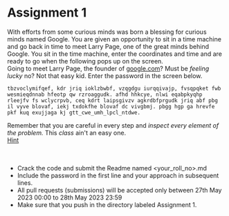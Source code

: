 # Assignment 1

With efforts from some curious minds was born a blessing for curious minds named Google. You are given an opportunity to sit in a time machine and go back in time to meet Larry Page, one of the great minds behind Google. You sit in the time machine, enter the coordinates and time and are ready to go when the following pops up on the screen.
<br/>Going to meet Larry Page, the founder of [google.com](google.com)? Must be _feeling lucky_ no? Not that easy kid. Enter the password in the screen below.
```
tbzvoclymifqef, kdr jriq ioklzbwbf, vzqgdgu iurqqivajp, fvsqpqket fwb wesmieqdnnab hfeotp qw rzroaggudk. afhd hhkcye, nlwi eqabpkyqhp rleejfv fs wclycrpvb, ceq kdrt laipsgivzv agkrdbfprgudk jriq abf pbg il vyve blovaf, iekj txdokfhe blovaf dc vivgbmj. pbgg hgp ga hrevfe pkf kuq exujjaga kj gtt_cwe_umh_lpcl_ntdwe.
```
Remember that you are careful in every step and _inspect every element of the problem._ This _class_ ain't an easy one. <br/>
[Hint](https://developer.chrome.com/docs/devtools/overview/)<br/><br/><br/>

- Crack the code and submit the Readme named <your_roll_no>.md <br/>
- Include the password in the first line and your approach in subsequent lines.
- All pull requests (submissions) will be accepted only between 27th May 2023 00:00 to 28th May 2023 23:59
- Make sure that you push in the directory labeled Assignment 1. 
